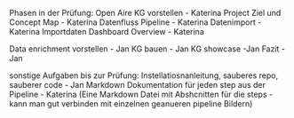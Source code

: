Phasen in der Prüfung:
Open Aire KG vorstellen - Katerina
Project Ziel und Concept Map - Katerina
Datenfluss Pipeline - Katerina
Datenimport - Katerina
Importdaten Dashboard Overview - Katerina

Data enrichment vorstellen - Jan
KG bauen - Jan
KG showcase -Jan
Fazit - Jan



sonstige Aufgaben bis zur Prüfung:
Instellatiosnanleitung, sauberes repo, sauberer code - Jan
Markdown Dokumentation für jeden step aus der Pipeline - Katerina (Eine Markdown Datei mit Abshcnitten für die steps - kann man gut verbinden mit einzelnen geanueren pipeline Bildern)

